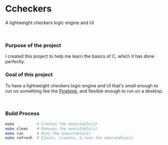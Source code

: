 # Ccheckers
A lightweight checkers logic engine and UI

<br>

### Purpose of the project
I created this project to help me learn the basics of C, which it has done perfectly.

### Goal of this project
To have a lightweight checkers logic engine and UI that's small enough to run on something like
the [Pinetime](https://www.pine64.org/pinetime/), and flexible enough to run on a desktop.

<br>

### Build Process
```bash
make          # Creates the executable(s)
make clean    # Removes the executable(s)
make run      # Runs the executable(s)
make refresh  # Cleans, creates, & runs the executable(s)
```
